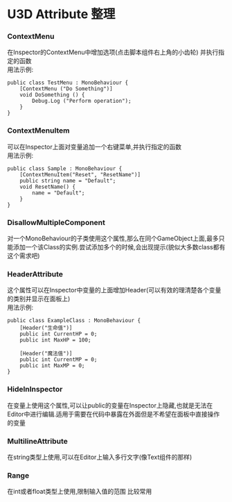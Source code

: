 # U3D Attribute 整理

### ContextMenu   
在Inspector的ContextMenu中增加选项(点击脚本组件右上角的小齿轮) 并执行指定的函数   
用法示例:
```
public class TestMenu : MonoBehaviour {
    [ContextMenu ("Do Something")]
    void DoSomething () {
        Debug.Log ("Perform operation");
    }
}
```

### ContextMenuItem
可以在Inspector上面对变量追加一个右键菜单,并执行指定的函数  
用法示例:  
```
public class Sample : MonoBehaviour {
    [ContextMenuItem("Reset", "ResetName")]
    public string name = "Default";
    void ResetName() {
        name = "Default";
    }
}
```

### DisallowMultipleComponent  
对一个MonoBehaviour的子类使用这个属性,那么在同个GameObject上面,最多只能添加一个该Class的实例.尝试添加多个的时候,会出现提示(貌似大多数class都有这个需求吧)

### HeaderAttribute  
这个属性可以在Inspector中变量的上面增加Header(可以有效的理清楚各个变量的类别并显示在面板上)  
用法示例:  
```
public class ExampleClass : MonoBehaviour {
    [Header("生命值")]
    public int CurrentHP = 0;
    public int MaxHP = 100;

    [Header("魔法值")]
    public int CurrentMP = 0;
    public int MaxMP = 0;
}
```

### HideInInspector  
在变量上使用这个属性,可以让public的变量在Inspector上隐藏,也就是无法在Editor中进行编辑.适用于需要在代码中暴露在外面但是不希望在面板中直接操作的变量

### MultilineAttribute
在string类型上使用,可以在Editor上输入多行文字(像Text组件的那样)

### Range  
在int或者float类型上使用,限制输入值的范围 比较常用
